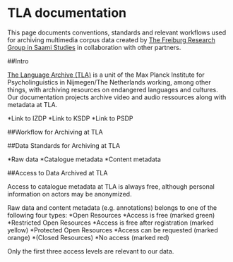 # TLA documentation

This page documents conventions, standards and relevant workflows used for archiving multimedia corpus data created by [The Freiburg Research Group in Saami Studies](http://www.skandinavistik.uni-freiburg.de/institut/forschung/forschungsprojekte/saami) in collaboration with other partners.

##Intro

[The Language Archive (TLA)](http://tla.mpi.nl) is a unit of the Max Planck Institute for Psycholinguistics in Nijmegen/The Netherlands working, among other things, with archiving resources on endangered languages and cultures. Our documentation projects archive video and audio ressources along with metadata at TLA. 

*Link to IZDP
*Link to KSDP
*Link to PSDP

##Workflow for Archiving at TLA

##Data Standards for Archiving at TLA

*Raw data
*Catalogue metadata
*Content metadata

##Access to Data Archived at TLA

Access to catalogue metadata at TLA is always free, although personal information on actors may be anonymized.

Raw data and content metadata (e.g. annotations) belongs to one of the following four types:
*Open Resources
 *Access is free (marked green)
*Restricted Open Resources
 *Access is free after registration (marked yellow)
*Protected Open Resources
 *Access can be requested (marked orange)
*(Closed Resources)
 *No access (marked red)

Only the first three access levels are relevant to our data.
